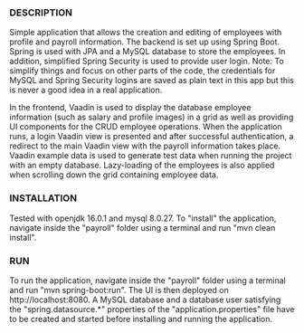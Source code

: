 ### DESCRIPTION
Simple application that allows the creation and editing of employees with profile and payroll information. The backend is set up using Spring Boot. Spring is used with JPA and a MySQL database to store the employees. In addition, simplified Spring Security is used to provide user login. Note: To simplify things and focus on other parts of the code, the credentials for MySQL and Spring Security logins are saved as plain text in this app but this is never a good idea in a real application.

In the frontend, Vaadin is used to display the database employee information (such as salary and profile images) in a grid as well as providing UI components for the CRUD employee operations. When the application runs, a login Vaadin view is presented and after successful authentication, a redirect to the main Vaadin view with the payroll information takes place. Vaadin example data is used to generate test data when running the project with an empty database. Lazy-loading of the employees is also applied when scrolling down the grid containing employee data.

### INSTALLATION
Tested with openjdk 16.0.1 and mysql 8.0.27. To "install" the application, navigate inside the "payroll" folder using a terminal and run "mvn clean install".

### RUN
To run the application, navigate inside the "payroll" folder using a terminal and run "mvn spring-boot:run". The UI is then deployed on http://localhost:8080. A MySQL database and a database user satisfying the "spring.datasource.*" properties of the "application.properties" file have to be created and started before installing and running the application.
